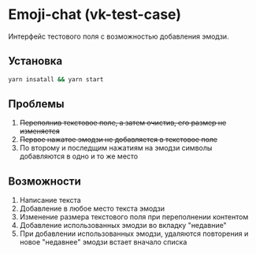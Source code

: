 # Emoji-chat (vk-test-case)

Интерфейс тестового поля с возможностью добавления эмодзи.

## Установка

```bash
yarn insatall && yarn start
```

## Проблемы

1. ~~Переполнив текстовое поле, а затем очистив, его размер не изменяется~~
2. ~~Первое нажатое эмодзи не добавляется в текстовое поле~~
3. По второму и последщим нажатиям на эмодзи символы добавляются в одно и то же место

## Возможности

1. Написание текста
2. Добавление в любое место текста эмодзи
3. Изменение размера текстового поля при переполнении контентом
4. Добавление использованных эмодзи во вкладку "недавние"
5. При добавлении использованных эмодзи, удаляются повторения и новое "недавнее" эмодзи встает вначало списка
